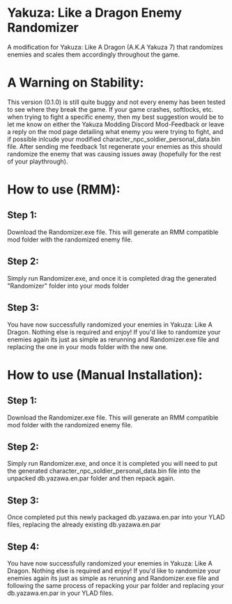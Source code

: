 # Yakuza: Like a Dragon Enemy Randomizer
A modification for Yakuza: Like A Dragon (A.K.A Yakuza 7) that randomizes enemies and scales them accordingly throughout the game.

# A Warning on Stability:
This version (0.1.0) is still quite buggy and not every enemy has been tested to see where they break the game.
If your game crashes, softlocks, etc. when trying to fight a specific enemy, then my best suggestion would be to let me know on either 
the Yakuza Modding Discord Mod-Feedback or leave a reply on the mod page detailing what enemy you were trying to fight, and if possible
inlcude your modified character_npc_soldier_personal_data.bin file. After sending me feedback 1st regenerate your enemies as this should
randomize the enemy that was causing issues away (hopefully for the rest of your playthrough).

# How to use (RMM):
 ## Step 1:
  
  Download the Randomizer.exe file. This will generate an RMM compatible mod folder with the randomized enemy file.
  
 ## Step 2:
  
  Simply run Randomizer.exe, and once it is completed drag the generated "Randomizer" folder into your mods folder
 
 ## Step 3:
  You have now successfully randomized your enemies in Yakuza: Like A Dragon. Nothing else is required and enjoy! If you'd like to randomize your
  enemies again its just as simple as rerunning and Randomizer.exe file and replacing the one in your mods folder with the new one.

# How to use (Manual Installation):
 ## Step 1:
  
  Download the Randomizer.exe file. This will generate an RMM compatible mod folder with the randomized enemy file.
  
 ## Step 2:
  
  Simply run Randomizer.exe, and once it is completed you will need to put the generated character_npc_soldier_personal_data.bin file
  into the unpacked db.yazawa.en.par folder and then repack again. 
  
## Step 3:
  Once completed put this newly packaged db.yazawa.en.par into your YLAD files, replacing the already
  existing db.yazawa.en.par
 
 ## Step 4:
  You have now successfully randomized your enemies in Yakuza: Like A Dragon. Nothing else is required and enjoy! If you'd like to randomize your
  enemies again its just as simple as rerunning and Randomizer.exe file and following the same process of repacking your par folder and replacing
  your db.yazawa.en.par in your YLAD files.